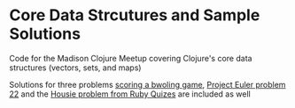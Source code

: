 # Core Data Strcutures and Sample Solutions

Code for the Madison Clojure Meetup covering Clojure's core data structures (vectors, sets, and maps)

Solutions for three problems [scoring a bwoling game](https://en.wikipedia.org/wiki/Ten-pin_bowling#Traditional_scoring),
[Project Euler problem 22](https://projecteuler.net/problem=22) and the [Housie problem from Ruby Quizes](http://rubyquiz.com/quiz114.html) are
included as well